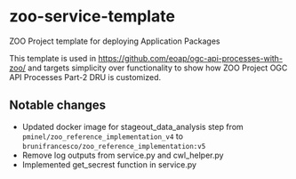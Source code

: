 # zoo-service-template

ZOO Project template for deploying Application Packages

This template is used in https://github.com/eoap/ogc-api-processes-with-zoo/ and targets simplicity over functionality to show how ZOO Project OGC API Processes Part-2 DRU is customized. 



## Notable changes

- Updated docker image for stageout_data_analysis step from `pminel/zoo_reference_implementation_v4` to `brunifrancesco/zoo_reference_implementation:v5`
- Remove log outputs from service.py and cwl_helper.py
- Implemented get_secrest function in service.py